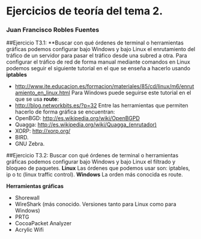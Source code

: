 ﻿# Ejercicios de teoría del tema 2.
### Juan Francisco Robles Fuentes

##Ejercicio T3.1:
**Buscar con qué órdenes de terminal o herramientas gráficas podemos configurar bajo Windows y bajo Linux el enrutamiento del tráfico de un servidor para pasar el tráfico desde una subred a otra. 
Para configurar el tráfico de red de forma manual mediante comandos en Linux podemos seguir el siguiente tutorial en el que se enseña a hacerlo usando **iptables**
* http://www.ite.educacion.es/formacion/materiales/85/cd/linux/m6/enrutamiento_en_linux.html
Para Windows puede seguirse este tutorial en el que se usa **route**:
* http://blog.networkbits.es/?p=32
Entre las herramientas que permiten hacerlo de forma gráfica se encuentran: 
* OpenBGD: http://es.wikipedia.org/wiki/OpenBGPD
* Quagga: http://es.wikipedia.org/wiki/Quagga_(enrutador)
* XORP: http://xorp.org/
* BIRD.
* GNU Zebra.
 
##Ejercicio T3.2:
Buscar con qué órdenes de terminal o herramientas gráficas podemos configurar bajo Windows y bajo Linux el filtrado y bloqueo de paquetes. 
**Linux**
Las órdenes que podemos usar son: iptables, ip o tc (linux traffic control).
**Windows**
La orden más conocida es route.

**Herramientas gráficas**
* Shorewall
* WireShark (más conocido. Versiones tanto para Linux como para Windows) 
* PRTG 
* CocoaPacket Analyzer 
* Acrylic Wifi